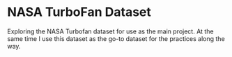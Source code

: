 # NASA TurboFan Dataset
Exploring the NASA Turbofan dataset for use as the main project.
At the same time I use this dataset as the go-to dataset for the practices along the way.
